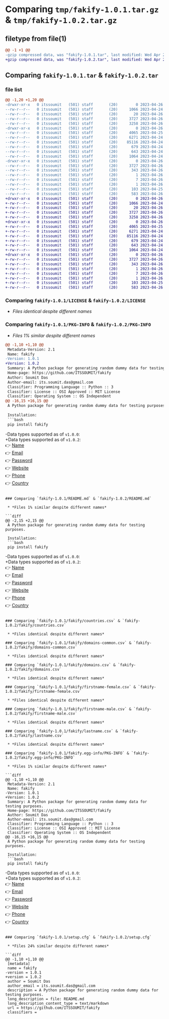# Comparing `tmp/fakify-1.0.1.tar.gz` & `tmp/fakify-1.0.2.tar.gz`

## filetype from file(1)

```diff
@@ -1 +1 @@
-gzip compressed data, was "fakify-1.0.1.tar", last modified: Wed Apr 26 18:53:13 2023, max compression
+gzip compressed data, was "fakify-1.0.2.tar", last modified: Wed Apr 26 18:59:30 2023, max compression
```

## Comparing `fakify-1.0.1.tar` & `fakify-1.0.2.tar`

### file list

```diff
@@ -1,20 +1,20 @@
-drwxr-xr-x   0 itssoumit   (501) staff       (20)        0 2023-04-26 18:53:13.933057 fakify-1.0.1/
--rw-r--r--   0 itssoumit   (501) staff       (20)     1066 2023-04-24 22:08:05.000000 fakify-1.0.1/LICENSE
--rw-r--r--   0 itssoumit   (501) staff       (20)       20 2023-04-26 09:35:40.000000 fakify-1.0.1/MANIFEST.in
--rw-r--r--   0 itssoumit   (501) staff       (20)     3727 2023-04-26 18:53:13.933154 fakify-1.0.1/PKG-INFO
--rw-r--r--   0 itssoumit   (501) staff       (20)     3258 2023-04-26 18:52:47.000000 fakify-1.0.1/README.md
-drwxr-xr-x   0 itssoumit   (501) staff       (20)        0 2023-04-26 18:53:13.932165 fakify-1.0.1/fakify/
--rw-r--r--   0 itssoumit   (501) staff       (20)     4065 2023-04-25 20:37:06.000000 fakify-1.0.1/fakify/countries.csv
--rw-r--r--   0 itssoumit   (501) staff       (20)     6271 2023-04-24 19:08:54.000000 fakify-1.0.1/fakify/domains-common.csv
--rw-r--r--   0 itssoumit   (501) staff       (20)    85116 2023-04-24 17:39:08.000000 fakify-1.0.1/fakify/domains.csv
--rw-r--r--   0 itssoumit   (501) staff       (20)      679 2023-04-24 20:06:34.000000 fakify-1.0.1/fakify/firstname-female.csv
--rw-r--r--   0 itssoumit   (501) staff       (20)      643 2023-04-24 20:05:25.000000 fakify-1.0.1/fakify/firstname-male.csv
--rw-r--r--   0 itssoumit   (501) staff       (20)     1064 2023-04-24 12:30:18.000000 fakify-1.0.1/fakify/lastname.csv
-drwxr-xr-x   0 itssoumit   (501) staff       (20)        0 2023-04-26 18:53:13.932946 fakify-1.0.1/fakify.egg-info/
--rw-r--r--   0 itssoumit   (501) staff       (20)     3727 2023-04-26 18:53:13.000000 fakify-1.0.1/fakify.egg-info/PKG-INFO
--rw-r--r--   0 itssoumit   (501) staff       (20)      343 2023-04-26 18:53:13.000000 fakify-1.0.1/fakify.egg-info/SOURCES.txt
--rw-r--r--   0 itssoumit   (501) staff       (20)        1 2023-04-26 18:53:13.000000 fakify-1.0.1/fakify.egg-info/dependency_links.txt
--rw-r--r--   0 itssoumit   (501) staff       (20)        7 2023-04-26 18:53:13.000000 fakify-1.0.1/fakify.egg-info/requires.txt
--rw-r--r--   0 itssoumit   (501) staff       (20)        1 2023-04-26 18:53:13.000000 fakify-1.0.1/fakify.egg-info/top_level.txt
--rw-r--r--   0 itssoumit   (501) staff       (20)      103 2023-04-25 17:18:22.000000 fakify-1.0.1/pyproject.toml
--rw-r--r--   0 itssoumit   (501) staff       (20)      583 2023-04-26 18:53:13.933434 fakify-1.0.1/setup.cfg
+drwxr-xr-x   0 itssoumit   (501) staff       (20)        0 2023-04-26 18:59:30.576768 fakify-1.0.2/
+-rw-r--r--   0 itssoumit   (501) staff       (20)     1066 2023-04-24 22:08:05.000000 fakify-1.0.2/LICENSE
+-rw-r--r--   0 itssoumit   (501) staff       (20)       20 2023-04-26 09:35:40.000000 fakify-1.0.2/MANIFEST.in
+-rw-r--r--   0 itssoumit   (501) staff       (20)     3727 2023-04-26 18:59:30.576872 fakify-1.0.2/PKG-INFO
+-rw-r--r--   0 itssoumit   (501) staff       (20)     3258 2023-04-26 18:58:35.000000 fakify-1.0.2/README.md
+drwxr-xr-x   0 itssoumit   (501) staff       (20)        0 2023-04-26 18:59:30.575835 fakify-1.0.2/fakify/
+-rw-r--r--   0 itssoumit   (501) staff       (20)     4065 2023-04-25 20:37:06.000000 fakify-1.0.2/fakify/countries.csv
+-rw-r--r--   0 itssoumit   (501) staff       (20)     6271 2023-04-24 19:08:54.000000 fakify-1.0.2/fakify/domains-common.csv
+-rw-r--r--   0 itssoumit   (501) staff       (20)    85116 2023-04-24 17:39:08.000000 fakify-1.0.2/fakify/domains.csv
+-rw-r--r--   0 itssoumit   (501) staff       (20)      679 2023-04-24 20:06:34.000000 fakify-1.0.2/fakify/firstname-female.csv
+-rw-r--r--   0 itssoumit   (501) staff       (20)      643 2023-04-24 20:05:25.000000 fakify-1.0.2/fakify/firstname-male.csv
+-rw-r--r--   0 itssoumit   (501) staff       (20)     1064 2023-04-24 12:30:18.000000 fakify-1.0.2/fakify/lastname.csv
+drwxr-xr-x   0 itssoumit   (501) staff       (20)        0 2023-04-26 18:59:30.576655 fakify-1.0.2/fakify.egg-info/
+-rw-r--r--   0 itssoumit   (501) staff       (20)     3727 2023-04-26 18:59:30.000000 fakify-1.0.2/fakify.egg-info/PKG-INFO
+-rw-r--r--   0 itssoumit   (501) staff       (20)      343 2023-04-26 18:59:30.000000 fakify-1.0.2/fakify.egg-info/SOURCES.txt
+-rw-r--r--   0 itssoumit   (501) staff       (20)        1 2023-04-26 18:59:30.000000 fakify-1.0.2/fakify.egg-info/dependency_links.txt
+-rw-r--r--   0 itssoumit   (501) staff       (20)        7 2023-04-26 18:59:30.000000 fakify-1.0.2/fakify.egg-info/requires.txt
+-rw-r--r--   0 itssoumit   (501) staff       (20)        1 2023-04-26 18:59:30.000000 fakify-1.0.2/fakify.egg-info/top_level.txt
+-rw-r--r--   0 itssoumit   (501) staff       (20)      103 2023-04-25 17:18:22.000000 fakify-1.0.2/pyproject.toml
+-rw-r--r--   0 itssoumit   (501) staff       (20)      583 2023-04-26 18:59:30.577167 fakify-1.0.2/setup.cfg
```

### Comparing `fakify-1.0.1/LICENSE` & `fakify-1.0.2/LICENSE`

 * *Files identical despite different names*

### Comparing `fakify-1.0.1/PKG-INFO` & `fakify-1.0.2/PKG-INFO`

 * *Files 1% similar despite different names*

```diff
@@ -1,10 +1,10 @@
 Metadata-Version: 2.1
 Name: fakify
-Version: 1.0.1
+Version: 1.0.2
 Summary: A Python package for generating random dummy data for testing purposes.
 Home-page: https://github.com/ITSSOUMIT/fakify
 Author: Soumit Das
 Author-email: its.soumit.das@gmail.com
 Classifier: Programming Language :: Python :: 3
 Classifier: License :: OSI Approved :: MIT License
 Classifier: Operating System :: OS Independent
@@ -16,15 +16,15 @@
 A Python package for generating random dummy data for testing purposes.
 
 Installation:
 ```bash
 pip install fakify
 ```
 
-Data types supported as of `v1.0.0`:\
+Data types supported as of `v1.0.2`:\
 👉 [Name](#name)\
 👉 [Email](#email)\
 👉 [Password](#password)\
 👉 [Website](#website)\
 👉 [Phone](#phone)\
 👉 [Country](#country)
```

### Comparing `fakify-1.0.1/README.md` & `fakify-1.0.2/README.md`

 * *Files 1% similar despite different names*

```diff
@@ -2,15 +2,15 @@
 A Python package for generating random dummy data for testing purposes.
 
 Installation:
 ```bash
 pip install fakify
 ```
 
-Data types supported as of `v1.0.0`:\
+Data types supported as of `v1.0.2`:\
 👉 [Name](#name)\
 👉 [Email](#email)\
 👉 [Password](#password)\
 👉 [Website](#website)\
 👉 [Phone](#phone)\
 👉 [Country](#country)
```

### Comparing `fakify-1.0.1/fakify/countries.csv` & `fakify-1.0.2/fakify/countries.csv`

 * *Files identical despite different names*

### Comparing `fakify-1.0.1/fakify/domains-common.csv` & `fakify-1.0.2/fakify/domains-common.csv`

 * *Files identical despite different names*

### Comparing `fakify-1.0.1/fakify/domains.csv` & `fakify-1.0.2/fakify/domains.csv`

 * *Files identical despite different names*

### Comparing `fakify-1.0.1/fakify/firstname-female.csv` & `fakify-1.0.2/fakify/firstname-female.csv`

 * *Files identical despite different names*

### Comparing `fakify-1.0.1/fakify/firstname-male.csv` & `fakify-1.0.2/fakify/firstname-male.csv`

 * *Files identical despite different names*

### Comparing `fakify-1.0.1/fakify/lastname.csv` & `fakify-1.0.2/fakify/lastname.csv`

 * *Files identical despite different names*

### Comparing `fakify-1.0.1/fakify.egg-info/PKG-INFO` & `fakify-1.0.2/fakify.egg-info/PKG-INFO`

 * *Files 1% similar despite different names*

```diff
@@ -1,10 +1,10 @@
 Metadata-Version: 2.1
 Name: fakify
-Version: 1.0.1
+Version: 1.0.2
 Summary: A Python package for generating random dummy data for testing purposes.
 Home-page: https://github.com/ITSSOUMIT/fakify
 Author: Soumit Das
 Author-email: its.soumit.das@gmail.com
 Classifier: Programming Language :: Python :: 3
 Classifier: License :: OSI Approved :: MIT License
 Classifier: Operating System :: OS Independent
@@ -16,15 +16,15 @@
 A Python package for generating random dummy data for testing purposes.
 
 Installation:
 ```bash
 pip install fakify
 ```
 
-Data types supported as of `v1.0.0`:\
+Data types supported as of `v1.0.2`:\
 👉 [Name](#name)\
 👉 [Email](#email)\
 👉 [Password](#password)\
 👉 [Website](#website)\
 👉 [Phone](#phone)\
 👉 [Country](#country)
```

### Comparing `fakify-1.0.1/setup.cfg` & `fakify-1.0.2/setup.cfg`

 * *Files 24% similar despite different names*

```diff
@@ -1,10 +1,10 @@
 [metadata]
 name = fakify
-version = 1.0.1
+version = 1.0.2
 author = Soumit Das
 author_email = its.soumit.das@gmail.com
 description = A Python package for generating random dummy data for testing purposes.
 long_description = file: README.md
 long_description_content_type = text/markdown
 url = https://github.com/ITSSOUMIT/fakify
 classifiers =
```

